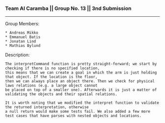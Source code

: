 ### Team AI Caramba || Group No. 13 || 3nd Submission ###
---
Group Members:

	* Andreas Mikko
	* Emmanuel Batis
	* Jonatan Lind
	* Mathias Bylund
	
Description:

	The interpretCommand function is pretty straight-forward; we start by checking if there is no specified location, 
	this means that we can create a goal in which the arm is just holding that object. If the location is the floor,
	then we can always place an object there. Then we check for physical laws relations (e.g. a large object cannot
	be placed on top of a smaller one). Afterwards it is just a matter of validating the objects and their spatial relations.
	
	It is worth noting that we modified the interpret function to validate the returned interpretation, otherwise
	a null return would make some tests fail. We also added a few more test cases that have parses with nested objects and locations. 
	
